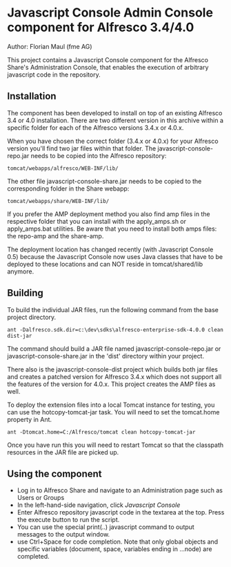 
Javascript Console Admin Console component for Alfresco 3.4/4.0
===============================================================

Author: Florian Maul (fme AG)

This project contains a Javascript Console component for the Alfresco Share's 
Administration Console, that enables the execution of arbitrary javascript code 
in the repository. 


Installation
------------

The component has been developed to install on top of an existing Alfresco
3.4 or 4.0 installation. There are two different version in this archive within
a specific folder for each of the Alfresco versions 3.4.x or 4.0.x.

When you have chosen the correct folder (3.4.x or 4.0.x) for your Alfresco version
you'll find two jar files within that folder. The javascript-console-repo.jar needs
to be copied into the Alfresco repository:

    tomcat/webapps/alfresco/WEB-INF/lib/
  
The other file javascript-console-share.jar needs to be copied to the 
corresponding folder in the Share webapp:

    tomcat/webapps/share/WEB-INF/lib/
  
If you prefer the AMP deployment method you also find amp files in the respective
folder that you can install with the apply_amps.sh or apply_amps.bat utilities. Be
aware that you need to install both amps files: the repo-amp and the share-amp.

The deployment location has changed recently (with Javascript Console 0.5)
because the Javascript Console now uses Java classes that have to be deployed 
to these locations and can NOT reside in tomcat/shared/lib anymore.


Building
--------

To build the individual JAR files, run the following command from the base 
project directory.

    ant -Dalfresco.sdk.dir=c:\dev\sdks\alfresco-enterprise-sdk-4.0.0 clean dist-jar

The command should build a JAR file named javascript-console-repo.jar or
javascript-console-share.jar in the 'dist' directory within your project.

There also is the javascript-console-dist project which builds both jar files 
and creates a patched version for Alfresco 3.4.x which does not support all the 
features of the version for 4.0.x. This project creates the AMP files as well.

To deploy the extension files into a local Tomcat instance for testing, you can 
use the hotcopy-tomcat-jar task. You will need to set the tomcat.home
property in Ant.

    ant -Dtomcat.home=C:/Alfresco/tomcat clean hotcopy-tomcat-jar
    
Once you have run this you will need to restart Tomcat so that the classpath 
resources in the JAR file are picked up.


Using the component
-------------------

- Log in to Alfresco Share and navigate to an Administration page such as Users 
  or Groups
- In the left-hand-side navigation, click *Javascript Console*
- Enter Alfresco repository javascript code in the textarea at the top. Press 
  the execute button to run the script.
- You can use the special print(..) javascript command to output messages to 
  the output window.
- use Ctrl+Space for code completion. Note that only global objects and specific 
  variables (document, space, variables ending in ...node) are completed.

